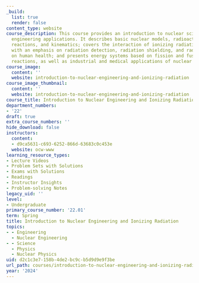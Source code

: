 ```yaml
---
_build:
  list: true
  render: false
content_type: website
course_description: This course provides an introduction to nuclear science and its
  engineering applications. It describes basic nuclear models, radioactivity, nuclear
  reactions, and kinematics; covers the interaction of ionizing radiation with matter,
  with an emphasis on radiation detection, radiation shielding, and radiation effects
  on human health; and presents energy systems based on fission and fusion nuclear
  reactions, as well as industrial and medical applications of nuclear science.
course_image:
  content: ''
  website: introduction-to-nuclear-engineering-and-ionizing-radiation
course_image_thumbnail:
  content: ''
  website: introduction-to-nuclear-engineering-and-ionizing-radiation
course_title: Introduction to Nuclear Engineering and Ionizing Radiation
department_numbers:
- '22'
draft: true
extra_course_numbers: ''
hide_download: false
instructors:
  content:
  - d9ca5631-c693-6252-866d-63683c0c453e
  website: ocw-www
learning_resource_types:
- Lecture Videos
- Problem Sets with Solutions
- Exams with Solutions
- Readings
- Instructor Insights
- Problem-solving Notes
legacy_uid: ''
level:
- Undergraduate
primary_course_number: '22.01'
term: Spring
title: Introduction to Nuclear Engineering and Ionizing Radiation
topics:
- - Engineering
  - Nuclear Engineering
- - Science
  - Physics
  - Nuclear Physics
uid: d2c1c3e7-158b-4de2-bc9c-b5d9d9e9f3be
url_path: courses/introduction-to-nuclear-engineering-and-ionizing-radiation-spring-2021
year: '2024'
---
```

